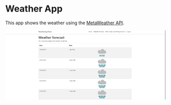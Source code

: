 # Weather App

This app shows the weather using the [MetaWeather API]([https://www.metaweather.com/api/).

![screenshot](screenshot.png)